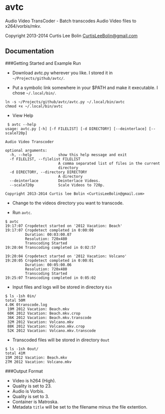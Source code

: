 avtc
====
Audio Video TransCoder - Batch transcodes Audio Video files to x264/vorbis/mkv.

Copyright 2013-2014 Curtis Lee Bolin <CurtisLeeBolin@gmail.com>

Documentation
-------------

###Getting Started and Example Run

* Download avtc.py wherever you like. I stored it in `~/Projects/github/avtc/`.

* Put a symbolic link somewhere in your $PATH and make it executable.  I chose `~/.local/bin/`.
```
ln -s ~/Projects/github/avtc/avtc.py ~/.local/bin/avtc
chmod +x ~/.local/bin/avtc
```

* View Help
```
 $ avtc --help
usage: avtc.py [-h] [-f FILELIST] [-d DIRECTORY] [--deinterlace] [--scale720p]

Audio Video Transcoder

optional arguments:
  -h, --help            show this help message and exit
  -f FILELIST, --filelist FILELIST
                        A comma separated list of files in the current
                        directory
  -d DIRECTORY, --directory DIRECTORY
                        A directory
  --deinterlace         Deinterlace Videos.
  --scale720p           Scale Videos to 720p.

Copyright 2013-2014 Curtis lee Bolin <CurtisLeeBolin@gmail.com>
```

* Change to the videos directory you want to transcode.

* Run `avtc`.
```
$ avtc
19:17:07 Cropdetect started on '2012 Vacation: Beach'
19:17:07 Cropdetect completed in 0:00:00
         Duration: 00:03:00.07
         Resolution: 720x480
         Transcoding Started
19:20:04 Transcoding completed in 0:02:57
```
```
19:20:04 Cropdetect started on '2012 Vacation: Volcano'
19:20:05 Cropdetect completed in 0:00:01
         Duration: 00:05:00.06
         Resolution: 720x480
         Transcoding Started
19:25:07 Transcoding completed in 0:05:02
```

* Input files and logs will be stored in directory `0in`
```
$ ls -1sh 0in/
total 50M
4.0K 0transcode.log
 19M 2012 Vacation: Beach.mkv
 60K 2012 Vacation: Beach.mkv.crop
 36K 2012 Vacation: Beach.mkv.transcode
 32M 2012 Vacation: Volcano.mkv
 88K 2012 Vacation: Volcano.mkv.crop
 52K 2012 Vacation: Volcano.mkv.transcode
```

* Transcoded files will be stored in directory `0out`
```
$ ls -1sh 0out/
total 41M
15M 2012 Vacation: Beach.mkv
27M 2012 Vacation: Volcano.mkv
```

###Output Format
* Video is h264 (High).
 * Quality is set to 23.
* Audio is Vorbis.
 * Quality is set to 3.
* Container is Matroska.
* Metadata `title` will be set to the filename minus the file extention.
